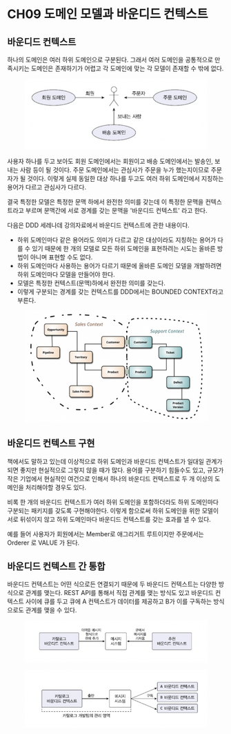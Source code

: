 # CH09 도메인 모델과 바운디드 컨텍스트

## 바운디드 컨텍스트

하나의 도메인은 여러 하위 도메인으로 구분된다. 그래서 여러 도메인을 공통적으로 만족시키는 도메인은 존재하기가 어렵고 각 도메인에 맞는 각 모델이 존재할 수 밖에 없다.

<figure><img src="../../.gitbook/assets/image (14) (1) (1).png" alt=""><figcaption></figcaption></figure>

사용자 하나를 두고 보아도 회원 도메인에서는 회원이고 배송 도메인에서는 발송인, 보내는 사람 등이 될 것이다. 주문 도메인에서는 관심사가 주문을 누가 했는지이므로 주문자가 될 것이다. 이렇게 실제 동일한 대상 하나를 두고도 여러 하위 도메인에서 지칭하는 용어가 다르고 관심사가 다르다.

결국 특정한 모델은 특정한 문맥 하에서 완전한 의미를 갖는데 이 특정한 문맥을 컨텍스트라고 부르며 문맥간에 서로 경계를 갖는 문맥을 '바운디드 컨텍스트' 라고 한다.

다음은 DDD 세레나데 강의자료에서 바운디드 컨텍스트에 관한 내용이다.

* 하위 도메인마다 같은 용어라도 의미가 다르고 같은 대상이라도 지칭하는 용어가 다를 수 있기 때문에 한 개의 모델로 모든 하위 도메인을 표현하려는 시도는 올바른 방법이 아니며 표현할 수도 없다.
* 하위 도메인마다 사용하는 용어가 다르기 때문에 올바른 도메인 모델을 개발하려면 하위 도메인마다 모델을 만들어야 한다.
* 모델은 특정한 컨텍스트(문맥)하에서 완전한 의미를 갖는다.
* 이렇게 구분되는 경계를 갖는 컨텍스트를 DDD에서는 BOUNDED CONTEXT라고 부른다.

<figure><img src="../../.gitbook/assets/image (13) (1) (1).png" alt=""><figcaption></figcaption></figure>



## 바운디드 컨텍스트 구현

책에서도 말하고 있는데 이상적으로 하위 도메인과 바운디드 컨텍스트가 일대일 관계가 되면 좋지만 현실적으로 그렇지 않을 때가 많다. 용어를 구분하기 힘들수도 있고, 규모가 작은 기업에서 현실적인 여건으로 인해서 하나의 바운디드 컨텍스트로 두 개 이상의 도메인을 처리해야할 경우도 있다.

비록 한 개의 바운디드 컨텍스트가 여러 하위 도메인을 포함하더라도 하위 도메인마다 구분되는 패키지를 갖도록 구현해야한다. 이렇게 함으로써 하위 도메인을 위한 모델이 서로 뒤섞이지 않고 하위 도메인마다 바운디드 컨텍스트를 갖는 효과를 낼 수 있다.

예를 들어 사용자가 회원에서는 Member로 애그리거트 루트이지만 주문에서는 Orderer 로 VALUE 가 된다.



## 바운디드 컨텍스트 간 통합

바운디드 컨텍스트는 어떤 식으로든 연결되기 때문에 두 바운디드 컨텍스트는 다양한 방식으로 관계를 맺는다. REST API를 통해서 직접 관계를 맺는 방식도 있고 바운디드 컨텍스트 사이에 큐를 두고 큐에 A 컨텍스트가 데이터를 제공하고 B가 이를 구독하는 방식으로도 관계를 맺을 수 있다.

<figure><img src="../../.gitbook/assets/image (11) (1) (1).png" alt=""><figcaption></figcaption></figure>

<figure><img src="../../.gitbook/assets/image (10) (1) (1).png" alt=""><figcaption></figcaption></figure>
